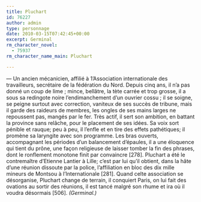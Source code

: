 ```yaml
---
title: Pluchart
id: 76227
author: admin
type: personnage
date: 2010-03-15T07:42:45+00:00
excerpt: Germinal
rm_character_novel:
  - 75937
rm_character_name_main: Pluchart

---
```

— Un ancien mécanicien, affilié à 1&rsquo;Association internationale des travailleurs, secrétaire de la fédération du Nord. Depuis cinq ans, il n&rsquo;a pas donné un coup de lime ; mince, bellâtre, la tète carrée et trop grosse, il a sous sa redingote noire l&rsquo;endimanchement d&rsquo;un ouvrier cossu ; il se soigne, se peigne surtout avec correction, vaniteux de ses succès de tribune, mais il garde des raideurs de membres, les ongles de ses mains larges ne repoussent pas, mangés par le fer. Très actif, il sert son ambition, en battant la province sans relâche, pour le placement de ses idées. Sa voix sort pénible et rauque; peu à peu, il l&rsquo;enfle et en tire des effets pathétiques; il promène sa laryngite avec son programme. Les bras ouverts, accompagnant les périodes d&rsquo;un balancement d&rsquo;épaules, il a une éloquence qui tient du prône, une façon religieuse de laisser tomber la fin des phrases, dont le ronflement monotone finit par convaincre [278]. Pluchart a été le contremaître d&rsquo;Etienne Lantier à Lille; c&rsquo;est par lui qu&rsquo;il obtient, dans la hâte d&rsquo;une réunion dissoute par la police, l&rsquo;affiliation en bloc des dix mille mineurs de Montsou à l&rsquo;Internationale [281]. Quand celte association se désorganise, Pluchart change de terrain, il conquiert Paris, on lui fait des ovations au sortir des réunions, il est tancé malgré son rhume et ira où il voudra désormais [506]. _(Germinal.)_